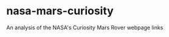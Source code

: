 nasa-mars-curiosity
===================

An analysis of the NASA's Curiosity Mars Rover webpage links

